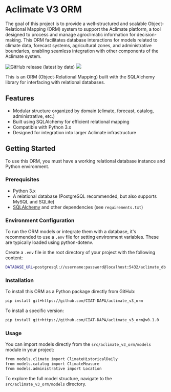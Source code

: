 # Aclimate V3 ORM

The goal of this project is to provide a well-structured and scalable Object-Relational Mapping (ORM) system to support the Aclimate platform, a tool designed to process and manage agroclimatic information for decision-making. This ORM facilitates database interactions for models related to climate data, forecast systems, agricultural zones, and administrative boundaries, enabling seamless integration with other components of the Aclimate system.

![GitHub release (latest by date)](https://img.shields.io/github/v/release/CIAT-DAPA/aclimate_v3_orm) ![](https://img.shields.io/github/v/tag/CIAT-DAPA/aclimate_v3_orm)

This is an ORM (Object-Relational Mapping) built with the SQLAlchemy library for interfacing with relational databases.

## Features

- Modular structure organized by domain (climate, forecast, catalog, administrative, etc.)
- Built using SQLAlchemy for efficient relational mapping
- Compatible with Python 3.x
- Designed for integration into larger Aclimate infrastructure

## Getting Started

To use this ORM, you must have a working relational database instance and Python environment.

### Prerequisites

- Python 3.x
- A relational database (PostgreSQL recommended, but also supports MySQL and SQLite)
- [SQLAlchemy](https://www.sqlalchemy.org/) and other dependencies (see `requirements.txt`)

### Environment Configuration

To run the ORM models or integrate them with a database, it's recommended to use a `.env` file for setting environment variables. These are typically loaded using python-dotenv.

Create a `.env` file in the root directory of your project with the following content:

```bash
DATABASE_URL=postgresql://username:password@localhost:5432/aclimate_db
```

### Installation

To install this ORM as a Python package directly from GitHub:

```bash
pip install git+https://github.com/CIAT-DAPA/aclimate_v3_orm
```

To install a specific version:

```bash
pip install git+https://github.com/CIAT-DAPA/aclimate_v3_orm@v0.1.0
```

### Usage

You can import models directly from the `src/aclimate_v3_orm/models` module in your project:

```bash
from models.climate import ClimateHistoricalDaily
from models.catalog import ClimateMeasure
from models.administrative import Location
```

To explore the full model structure, navigate to the `src/aclimate_v3_orm/models` directory.
